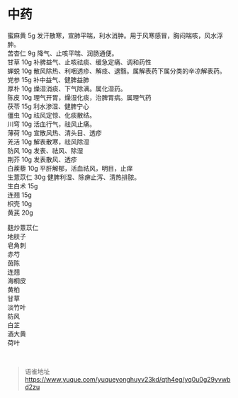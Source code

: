 # 中药
蜜麻黄 5g 发汗散寒，宣肺平喘，利水消肿。用于风寒感冒，胸闷喘咳，风水浮肿。  
苦杏仁 9g 降气、止咳平喘、润肠通便。  
甘草 10g 补脾益气、止咳祛痰、缓急定痛、调和药性  
蝉蜕 10g 散风除热、利咽透疹、解痉、退翳。属解表药下属分类的辛凉解表药。  
党参 15g 补中益气、健脾益肺  
厚朴 10g 燥湿消痰、下气除满。属化湿药。  
陈皮 10g 理气开胃，燥湿化痰，治脾胃病。属理气药  
茯苓 15g 利水渗湿、健脾宁心  
僵虫 10g 祛风定惊、化痰散结。  
川穹 10g 活血行气，祛风止痛。  
薄荷 10g 宣散风热、清头目、透疹  
羌活 10g 解表散寒，祛风除湿  
防风 10g 发表、祛风、除湿  
荆芥 10g 发表散风、透疹  
白蒺藜 10g 平肝解郁，活血祛风，明目，止痒  
生薏苡仁 30g 健脾利湿、除痹止泻、清热排脓。  
生白术 15g  
连翘 15g  
枳壳 10g  
黄芪 20g

麸炒薏苡仁  
地肤子  
皂角刺  
赤芍  
茵陈  
连翘  
海桐皮  
黄柏  
甘草  
淡竹叶  
防风  
白芷  
酒大黄  
荷叶

<br>
  
> 语雀地址 https://www.yuque.com/yuqueyonghuyv23kd/qth4eg/yq0u0g29yvwbd2zu